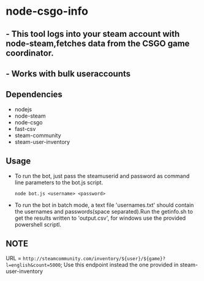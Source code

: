 # node-csgo-info

## - This tool logs into your steam account with node-steam,fetches data from the CSGO game coordinator.
## - Works with bulk useraccounts

## Dependencies
- nodejs
- node-steam
- node-csgo
- fast-csv
- steam-community
- steam-user-inventory

## Usage
- To run the bot, just pass the steamuserid and password as command line parameters to the bot.js script.

  ```node bot.js <username> <password>```
- To run the bot in batch mode, a text file 'usernames.txt' should contain the usernames and passwords(space separated).Run the getinfo.sh to get the results written to 'output.csv', for windows use the provided powershell scriptl.


## NOTE
URL = `http://steamcommunity.com/inventory/${user}/${game}?l=english&count=5000`;
Use this endpoint instead the one provided in steam-user-inventory
